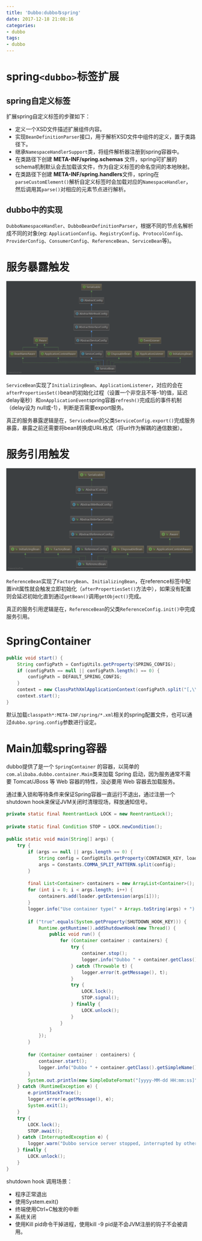 ```yaml
---
title: 'Dubbo:dubbo与spring'
date: 2017-12-18 21:08:16
categories:
- dubbo
tags:
- dubbo
---
```


# spring`<dubbo>`标签扩展
## spring自定义标签
扩展spring自定义标签的步骤如下：
- 定义一个XSD文件描述扩展组件内容。
- 实现`BeanDefinitionParser`接口，用于解析XSD文件中组件的定义，置于类路径下。
- 继承`NamespaceHandlerSupport`类，将组件解析器注册到spring容器中。
- 在类路径下创建 **META-INF/spring.schemas** 文件，spring可扩展的schema机制默认会去加载该文件，作为自定义标签的命名空间的本地映射。
- 在类路径下创建 **META-INF/spring.handlers**文件，spring在`parseCustomElement()`解析自定义标签时会加载对应的`NamespaceHandler`，然后调用其`parse()`对相应的元素节点进行解析。

## dubbo中的实现
`DubboNamespaceHandler`、`DubboBeanDefinitionParser`，根据不同的节点名解析成不同的对象(eg: `ApplicationConfig`、`RegistryConfig`、`ProtocolConfig`、`ProviderConfig`、`ConsumerConfig`、`ReferenceBean`、`ServiceBean`等)。

# 服务暴露触发
![](/images/dubbo/servicebean-class-diagram.png)

`ServiceBean`实现了`InitializingBean`、`ApplicationListener`，对应的会在`afterPropertiesSet()`bean的初始化过程（设置一个非空且不等-1的值，延迟delay毫秒）和`onApplicationEvent`spring容器`refresh()`完成后的事件机制（delay设为 null或-1），判断是否需要export服务。

真正的服务暴露逻辑是在，`ServiceBean`的父类`ServiceConfig.export()`完成服务暴露，暴露之前还需要将bean转换成URL格式（将url作为解耦的通信数据）。

# 服务引用触发
![](/images/dubbo/referencebean-class-diagram.png)

`ReferenceBean`实现了`FactoryBean`、`InitializingBean`，在reference标签中配置init属性就会触发立即初始化（`afterPropertiesSet()`方法中），如果没有配置则会延迟初始化直到通过`getBean()`调用`getObject()`完成。

真正的服务引用逻辑是在，`ReferenceBean`的父类`ReferenceConfig.init()`中完成服务引用。

# SpringContainer
```java SpringContainer
public void start() {
    String configPath = ConfigUtils.getProperty(SPRING_CONFIG);
    if (configPath == null || configPath.length() == 0) {
        configPath = DEFAULT_SPRING_CONFIG;
    }
    context = new ClassPathXmlApplicationContext(configPath.split("[,\\s]+"));
    context.start();
}
```

默认加载`classpath*:META-INF/spring/*.xml`相关的spring配置文件，也可以通过`dubbo.spring.config`参数进行设定。

# Main加载spring容器
dubbo提供了是一个 `SpringContainer` 的容器，以简单的 `com.alibaba.dubbo.container.Main`类来加载 Spring 启动，因为服务通常不需要 Tomcat/JBoss 等 Web 容器的特性，没必要用 Web 容器去加载服务。

通过重入锁和等待条件来保证Spring容器一直运行不退出，通过注册一个shutdown hook来保证JVM关闭时清理现场，释放通知信号。
```java
private static final ReentrantLock LOCK = new ReentrantLock();

private static final Condition STOP = LOCK.newCondition();

public static void main(String[] args) {
    try {
        if (args == null || args.length == 0) {
            String config = ConfigUtils.getProperty(CONTAINER_KEY, loader.getDefaultExtensionName());
            args = Constants.COMMA_SPLIT_PATTERN.split(config);
        }

        final List<Container> containers = new ArrayList<Container>();
        for (int i = 0; i < args.length; i++) {
            containers.add(loader.getExtension(args[i]));
        }
        logger.info("Use container type(" + Arrays.toString(args) + ") to run dubbo serivce.");

        if ("true".equals(System.getProperty(SHUTDOWN_HOOK_KEY))) {
            Runtime.getRuntime().addShutdownHook(new Thread() {
                public void run() {
                    for (Container container : containers) {
                        try {
                            container.stop();
                            logger.info("Dubbo " + container.getClass().getSimpleName() + " stopped!");
                        } catch (Throwable t) {
                            logger.error(t.getMessage(), t);
                        }
                        try {
                            LOCK.lock();
                            STOP.signal();
                        } finally {
                            LOCK.unlock();
                        }
                    }
                }
            });
        }

        for (Container container : containers) {
            container.start();
            logger.info("Dubbo " + container.getClass().getSimpleName() + " started!");
        }
        System.out.println(new SimpleDateFormat("[yyyy-MM-dd HH:mm:ss]").format(new Date()) + " Dubbo service server started!");
    } catch (RuntimeException e) {
        e.printStackTrace();
        logger.error(e.getMessage(), e);
        System.exit(1);
    }
    try {
        LOCK.lock();
        STOP.await();
    } catch (InterruptedException e) {
        logger.warn("Dubbo service server stopped, interrupted by other thread!", e);
    } finally {
        LOCK.unlock();
    }
}
```

shutdown hook 调用场景：
- 程序正常退出
- 使用System.exit()
- 终端使用Ctrl+C触发的中断
- 系统关闭
- 使用Kill pid命令干掉进程，使用kill -9 pid是不会JVM注册的钩子不会被调用。